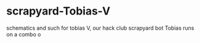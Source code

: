 # scrapyard-Tobias-V
schematics and such for tobias V, our hack club scrapyard bot
Tobias runs on a combo o
